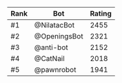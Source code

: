 Rank|Bot|Rating
---|---|---
#1|@NilatacBot|2455
#2|@OpeningsBot|2321
#3|@anti-bot|2152
#4|@CatNail|2018
#5|@pawnrobot|1941
